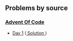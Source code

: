 ## Problems by source

### [Advent Of Code](https://adventofcode.com)

- [Day 1](https://www.adventofcode.com/) ([ Solution ]())

